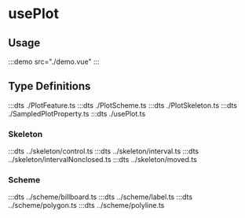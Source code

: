 # usePlot

## Usage

:::demo src="./demo.vue"
:::

## Type Definitions

:::dts ./PlotFeature.ts
:::dts ./PlotScheme.ts
:::dts ./PlotSkeleton.ts
:::dts ./SampledPlotProperty.ts
:::dts ./usePlot.ts

### Skeleton

:::dts ../skeleton/control.ts
:::dts ../skeleton/interval.ts
:::dts ../skeleton/intervalNonclosed.ts
:::dts ../skeleton/moved.ts

### Scheme

:::dts ../scheme/billboard.ts
:::dts ../scheme/label.ts
:::dts ../scheme/polygon.ts
:::dts ../scheme/polyline.ts
